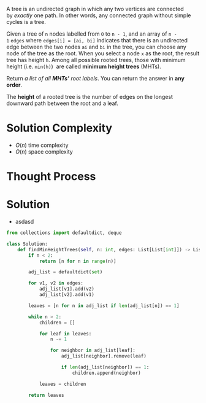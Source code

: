 A tree is an undirected graph in which any two vertices are connected by _exactly_ one path. In other words, any connected graph without simple cycles is a tree.

Given a tree of `n` nodes labelled from `0` to `n - 1`, and an array of `n - 1` `edges` where `edges[i] = [ai, bi]` indicates that there is an undirected edge between the two nodes `ai` and `bi` in the tree, you can choose any node of the tree as the root. When you select a node `x` as the root, the result tree has height `h`. Among all possible rooted trees, those with minimum height (i.e. `min(h)`)  are called **minimum height trees** (MHTs).

Return _a list of all **MHTs'** root labels_. You can return the answer in **any order**.

The **height** of a rooted tree is the number of edges on the longest downward path between the root and a leaf.
# Solution Complexity
- $O(n)$ time complexity
- $O(n)$ space complexity
# Thought Process
# Solution
- asdasd
```Python
from collections import defaultdict, deque

class Solution:
	def findMinHeightTrees(self, n: int, edges: List[List[int]]) -> List[int]:
		if n < 2:
			return [n for n in range(n)]

		adj_list = defaultdict(set)

		for v1, v2 in edges:
			adj_list[v1].add(v2)
			adj_list[v2].add(v1)

		leaves = [n for n in adj_list if len(adj_list[n]) == 1]

		while n > 2:
			children = []

			for leaf in leaves:
				n -= 1

				for neighbor in adj_list[leaf]:
					adj_list[neighbor].remove(leaf)

					if len(adj_list[neighbor]) == 1:
						children.append(neighbor)

			leaves = children

		return leaves
```